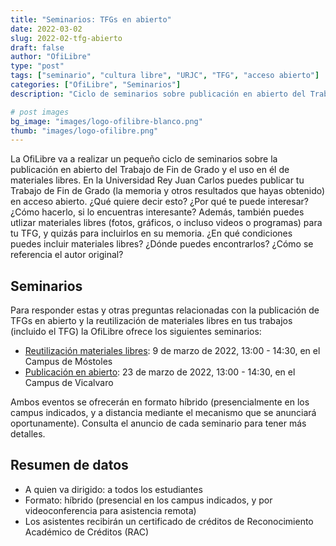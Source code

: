 ```yaml
---
title: "Seminarios: TFGs en abierto"
date: 2022-03-02
slug: 2022-02-tfg-abierto
draft: false
author: "OfiLibre"
type: "post"
tags: ["seminario", "cultura libre", "URJC", "TFG", "acceso abierto"]
categories: ["OfiLibre", "Seminarios"]
description: "Ciclo de seminarios sobre publicación en abierto del Trabajo de Fin de Grado y el uso en él de materiales libres."

# post images 
bg_image: "images/logo-ofilibre-blanco.png"
thumb: "images/logo-ofilibre.png"
---
```


La OfiLibre va a realizar un pequeño ciclo de seminarios sobre la publicación en abierto del Trabajo de Fin de Grado y el uso en él de materiales libres. En la Universidad Rey Juan Carlos puedes publicar tu Trabajo de Fin de Grado (la memoria y otros resultados que hayas obtenido) en acceso abierto. ¿Qué quiere decir esto? ¿Por qué te puede interesar? ¿Cómo hacerlo, si lo encuentras interesante? Además, también puedes utlizar materiales libres (fotos, gráficos, o incluso videos o programas) para tu TFG, y quizás para incluirlos en su memoria. ¿En qué condiciones puedes incluir materiales libres? ¿Dónde puedes encontrarlos? ¿Cómo se referencia el autor original?

## Seminarios

Para responder estas y otras preguntas relacionadas con la publicación de TFGs en abierto y la reutilización de materiales libres en tus trabajos (incluido el TFG) la OfiLibre ofrece los siguientes seminarios:

* [Reutilización materiales libres](http://eventos.urjc.es/go/tfg-abierto-reutilizacion-materiales): 9 de marzo de 2022, 13:00 - 14:30, en el Campus de Móstoles
* [Publicación en abierto](http://eventos.urjc.es/go/publicar-en-abierto): 23 de marzo de 2022, 13:00 - 14:30, en el Campus de Vicalvaro

Ambos eventos se ofrecerán en formato híbrido (presencialmente en los campus indicados, y a distancia mediante el mecanismo que se anunciará oportunamente). Consulta el anuncio de cada seminario para tener más detalles.

## Resumen de datos

* A quien va dirigido: a todos los estudiantes
* Formato: híbrido (presencial en los campus indicados, y por videoconferencia para asistencia remota)
* Los asistentes recibirán un certificado de créditos de Reconocimiento Académico de Créditos (RAC)
